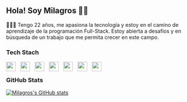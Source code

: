 ## Hola! Soy Milagros 👋🏼

👩🏽‍💻 Tengo 22 años, me apasiona la tecnología y estoy en el camino de aprendizaje de la programación Full-Stack. Estoy abierta a desafíos y en búsqueda de un trabajo que me permita crecer en este campo.


### Tech Stach

<img align="left" width="26px" style="padding-right:10px;" src="https://cdn.jsdelivr.net/gh/devicons/devicon@latest/icons/html5/html5-original.svg" />
<img align="left" width="26px" style="padding-right:10px;" src="https://cdn.jsdelivr.net/gh/devicons/devicon@latest/icons/css3/css3-original.svg" />
<img align="left" width="26px" style="padding-right:10px;" src="https://cdn.jsdelivr.net/gh/devicons/devicon@latest/icons/tailwindcss/tailwindcss-original.svg" />
<img align="left" width="26px" style="padding-right:10px;" src="https://cdn.jsdelivr.net/gh/devicons/devicon@latest/icons/javascript/javascript-original.svg" />
<img align="left" width="26px" style="padding-right:10px;" src="https://cdn.jsdelivr.net/gh/devicons/devicon@latest/icons/typescript/typescript-original.svg" />
<img align="left" width="26px" style="padding-right:10px;" src="https://cdn.jsdelivr.net/gh/devicons/devicon@latest/icons/react/react-original.svg" />
<img align="left" width="26px" style="padding-right:10px;" src="https://cdn.jsdelivr.net/gh/devicons/devicon@latest/icons/postgresql/postgresql-original.svg" /> </br>
          
### GitHub Stats          
[![Milagros's GitHub stats](https://github-readme-stats.vercel.app/api?username=MilagrosSerrano)](https://github.com/anuraghazra/github-readme-stats)
